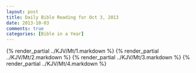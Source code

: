 ```yaml
---
layout: post
title: Daily Bible Reading for Oct 3, 2013
date: 2013-10-03
comments: true
categories: [Bible in a Year]
---
```

{% render_partial ../KJV/Mt/1.markdown %}
{% render_partial ../KJV/Mt/2.markdown %}
{% render_partial ../KJV/Mt/3.markdown %}
{% render_partial ../KJV/Mt/4.markdown %}
